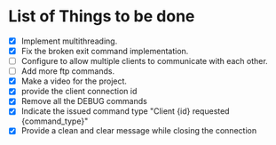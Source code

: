 # List of Things to be done
- [x] Implement multithreading.
- [x] Fix the broken exit command implementation.
- [ ] Configure to allow multiple clients to communicate with each other.
- [ ] Add more ftp commands.
- [x] Make a video for the project.
- [x] provide the client connection id
- [x] Remove all the DEBUG commands
- [x] Indicate the issued command type "Client {id} requested {command_type}"
- [x] Provide a clean and clear message while closing the connection
